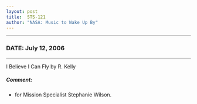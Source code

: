 ```yaml
---
layout: post
title:  STS-121
author: "NASA: Music to Wake Up By"
---
```


----
### DATE: July 12, 2006
----
I Believe I Can Fly by R. Kelly

##### Comment:
* for Mission Specialist Stephanie Wilson.
